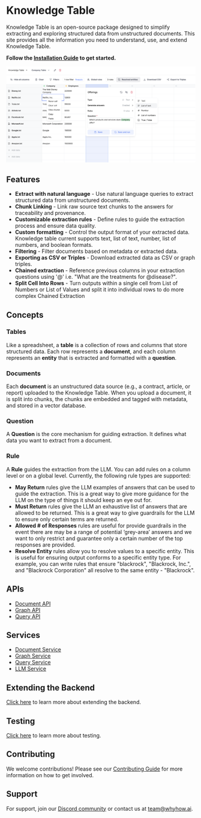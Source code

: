 # Knowledge Table

Knowledge Table is an open-source package designed to simplify extracting and exploring structured data from unstructured documents. This site provides all the information you need to understand, use, and extend Knowledge Table.

**Follow the [Installation Guide](getting-started/installation.md) to get started.**

![cover](images/cover-image.png)

## Features

- **Extract with natural language** - Use natural language queries to extract structured data from unstructured documents.
- **Chunk Linking** - Link raw source text chunks to the answers for traceability and provenance.
- **Customizable extraction rules** - Define rules to guide the extraction process and ensure data quality.
- **Custom formatting** - Control the output format of your extracted data. Knowledge table current supports text, list of text, number, list of numbers, and boolean formats.
- **Filtering** - Filter documents based on metadata or extracted data.
- **Exporting as CSV or Triples** - Download extracted data as CSV or graph triples.
- **Chained extraction** - Reference previous columns in your extraction questions using '@' i.e. "What are the treatments for @disease?".
- **Split Cell Into Rows** - Turn outputs within a single cell from List of Numbers or List of Values and split it into individual rows to do more complex Chained Extraction

## Concepts

### Tables

Like a spreadsheet, a **table** is a collection of rows and columns that store structured data. Each row represents a **document**, and each column represents an **entity** that is extracted and formatted with a **question**.

### Documents

Each **document** is an unstructured data source (e.g., a contract, article, or report) uploaded to the Knowledge Table. When you upload a document, it is split into chunks, the chunks are embedded and tagged with metadata, and stored in a vector database.

### Question

A **Question** is the core mechanism for guiding extraction. It defines what data you want to extract from a document.

### Rule

A **Rule** guides the extraction from the LLM. You can add rules on a column level or on a global level. Currently, the following rule types are supported:

- **May Return** rules give the LLM examples of answers that can be used to guide the extraction. This is a great way to give more guidance for the LLM on the type of things it should keep an eye out for.
- **Must Return** rules give the LLM an exhaustive list of answers that are allowed to be returned. This is a great way to give guardrails for the LLM to ensure only certain terms are returned.
- **Allowed # of Responses** rules are useful for provide guardrails in the event there are may be a range of potential ‘grey-area’ answers and we want to only restrict and guarantee only a certain number of the top responses are provided.
- **Resolve Entity** rules allow you to resolve values to a specific entity. This is useful for ensuring output conforms to a specific entity type. For example, you can write rules that ensure "blackrock", "Blackrock, Inc.", and "Blackrock Corporation" all resolve to the same entity - "Blackrock".

## APIs

- [Document API](api/v1/endpoints/document.md)
- [Graph API](api/v1/endpoints/graph.md)
- [Query API](api/v1/endpoints/query.md)

## Services

- [Document Service](services/document_service.md)
- [Graph Service](services/graph_service.md)
- [Query Service](services/query_service.md)
- [LLM Service](services/llm_service.md)

## Extending the Backend

[Click here](extending/overview.md) to learn more about extending the backend.

## Testing

[Click here](testing/testing.md) to learn more about testing.

## Contributing

We welcome contributions! Please see our [Contributing Guide](CONTRIBUTING.md) for more information on how to get involved.

## Support

For support, join our [Discord community](https://discord.gg/PAgGMxfhKd) or contact us at team@whyhow.ai.
